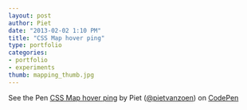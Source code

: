 ```yaml
---
layout: post
author: Piet
date: "2013-02-02 1:10 PM"
title: "CSS Map hover ping"
type: portfolio
categories:
- portfolio
- experiments
thumb: mapping_thumb.jpg
---
```


<p data-height="524" data-theme-id="0" data-slug-hash="dFaDy" data-user="pietvanzoen" data-default-tab="result" class='codepen'>See the Pen <a href='http://codepen.io/pietvanzoen/pen/dFaDy'>CSS Map hover ping</a> by Piet (<a href='http://codepen.io/pietvanzoen'>@pietvanzoen</a>) on <a href='http://codepen.io'>CodePen</a></p>
<script async src="//codepen.io/assets/embed/ei.js"></script>
